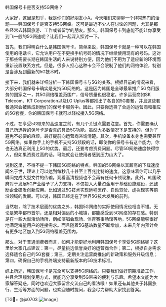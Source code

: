 韩国保号卡是否支持5G网络？

大家好，这里是知乎，我是你们的好朋友小A。今天咱们来聊聊一个非常热门的话题——韩国保号卡是否支持5G网络。这可是最近不少人在讨论的问题，尤其是那些经常去韩国旅游、工作或者留学的朋友。那么，韩国保号卡到底能不能让你享受到飞一般的5G网速呢？让我们一起深入探讨一下。

首先，我们得明白什么是韩国保号卡。简单来说，韩国保号卡就是一种可以在韩国使用的电话卡，它允许用户在不更换手机号码的情况下继续使用现有的号码。这对于那些需要长期在韩国生活的人来说特别方便，因为他们不用为了适应新的环境而重新设置联系方式。但是，很多人担心这种卡会不会限制了他们的网络体验，特别是当涉及到最新的5G技术时。

接下来，我们就来详细分析一下韩国保号卡与5G的关系。根据目前的情况来看，大部分韩国保号卡确实是支持5G网络的。这是因为韩国是全球最早推广5G商用服务的国家之一，其5G网络覆盖范围广，信号质量也很稳定。许多运营商如SK Telecom、KT Corporation以及LG Uplus等都推出了各自的5G套餐，并且这些套餐通常会被集成到他们的保号卡服务中。因此，只要你选择了合适的运营商和相应的5G套餐，你的韩国保号卡就可以轻松接入5G网络。

不过，在享受5G带来的高速度之前，有几个关键点需要注意。首先，你需要确认自己所选择的保号卡是否真的具备5G功能。虽然大多数情况下是支持的，但为了避免不必要的麻烦，最好提前向运营商咨询清楚。其次，手机设备本身也需要兼容5G网络。如果你手上的手机不支持5G频段的话，即使你的保号卡有这个能力，你也无法真正利用上5G的优势。最后，还要考虑资费问题。尽管5G网络速度快得惊人，但如果资费过高的话，可能就会让使用者感到压力山大了。

说到这里，不得不提一下韩国5G网络的特点。韩国的5G网络以其超高的下载速度闻名于世，理论上可以达到每秒几十甚至上百兆比特的速度。这意味着你可以几乎瞬间完成大型文件的传输，观看高清视频也不会再有任何卡顿现象。此外，韩国政府对于发展5G产业给予了大力支持，不仅投入大量资金用于基础设施建设，还鼓励企业研发创新应用。比如通过5G技术实现远程医疗、自动驾驶、虚拟现实等前沿领域的发展。可以说，韩国已经走在了世界5G技术发展的前列。

当然啦，除了技术层面的优势之外，韩国5G网络的实际使用情况也相当不错。无论是繁华都市首尔，还是相对偏远的小城镇，都能感受到5G网络的存在感。特别是在一些大型活动场所，例如演唱会现场、体育赛事场馆等地，5G网络能够很好地满足海量用户的连接需求。而且随着5G基站数量不断增加，未来几年内预计会有更多地区加入到5G网络覆盖范围内。

那么，对于普通消费者而言，如何才能更好地利用韩国保号卡享受5G网络呢？这里给大家几点建议：第一，尽量挑选信誉良好的运营商合作；第二，根据自身需求选择适合自己的5G套餐；第三，定期关注运营商推出的新政策和服务升级信息；第四，确保自己的手机终端支持最新版本的5G技术标准。

综上所述，韩国保号卡是完全可以支持5G网络的。只要我们做好前期准备工作，并且合理规划使用方式，就能充分享受到5G带来的便利与乐趣。希望本文能为大家解答疑惑，同时也欢迎大家留言交流自己的看法哦！如果还有其他关于韩国旅行、生活等方面的问题，也欢迎随时提问，我会尽力帮助大家找到答案。

[TG💪+ @jx0703 ![Image](https://github.com/user-attachments/assets/dbca1d08-cadb-493c-b0ec-ad6f7a83f270)]